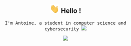 <h2 align="center"> <img src="https://github.com/Parply/Parply/blob/master/.github/Hi.gif?raw=true" width="30px"> Hello !  <br/> </h2> 

<p align="center"> <samp> I'm Antoine, a student in computer science and cybersecurity <img src="https://media.tenor.com/Pm4S40MGsIQAAAAC/hacker-hackerman.gif" width="30px">

<p align="center">
  <img src="https://github-readme-stats.vercel.app/api/top-langs/?username=b3rt1ng&exclude_repo=ANTLR-basic-language,IA-Decisionnelle&hide=HTML,CSS,Objective-C,Shell,Batchfile&layout=donut" />
</p>
